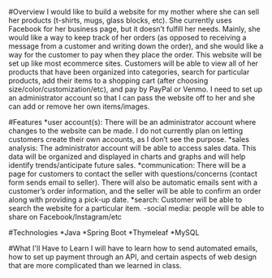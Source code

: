#Overview
I would like to build a website for my mother where she can sell her products (t-shirts, mugs, glass blocks, etc). She currently uses Facebook for her business page, but it doesn’t fulfill her needs. Mainly, she would like a way to keep track of her orders (as opposed to receiving a message from a customer and writing down the order), and she would like a way for the customer to pay when they place the order. This website will be set up like most ecommerce sites. Customers will be able to view all of her products that have been organized into categories, search for particular products, add their items to a shopping cart (after choosing size/color/customization/etc), and pay by PayPal or Venmo. I need to set up an administrator account so that I can pass the website off to her and she can add or remove her own items/images.

#Features
*user account(s): There will be an administrator account where changes to the website can be made. I do not currently plan on letting customers create their own accounts, as I don’t see the purpose. 
*sales analysis: The administrator account will be able to access sales data. This data will be organized and displayed in charts and graphs and will help identify trends/anticipate future sales. 
*communication: There will be a page for customers to contact the seller with questions/concerns (contact form sends email to seller). There will also be automatic emails sent with a customer’s order information, and the seller will be able to confirm an order along with providing a pick-up date. 
*search: Customer will be able to search the website for a particular item. -social media: people will be able to share on Facebook/Instagram/etc

#Technologies
*Java 
*Spring Boot 
*Thymeleaf 
*MySQL

#What I'll Have to Learn
I will have to learn how to send automated emails, how to set up payment through an API, and certain aspects of web design that are more complicated than we learned in class.
